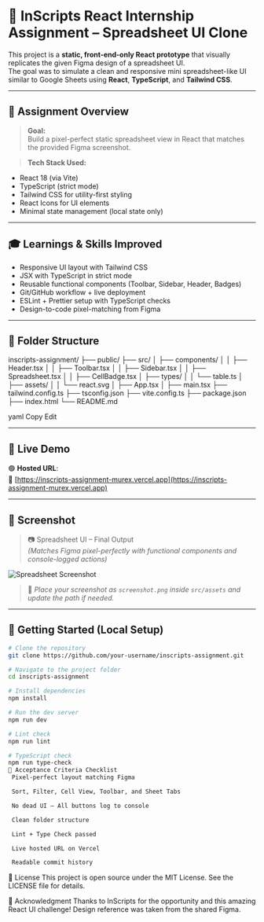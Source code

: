 # 🧾 InScripts React Internship Assignment – Spreadsheet UI Clone

This project is a **static, front-end-only React prototype** that visually replicates the given Figma design of a spreadsheet UI.  
The goal was to simulate a clean and responsive mini spreadsheet-like UI similar to Google Sheets using **React**, **TypeScript**, and **Tailwind CSS**.

---

## 📌 Assignment Overview

> **Goal:**  
Build a pixel-perfect static spreadsheet view in React that matches the provided Figma screenshot.

> **Tech Stack Used:**
- React 18 (via Vite)
- TypeScript (strict mode)
- Tailwind CSS for utility-first styling
- React Icons for UI elements
- Minimal state management (local state only)

---

## 🎓 Learnings & Skills Improved

- Responsive UI layout with Tailwind CSS  
- JSX with TypeScript in strict mode  
- Reusable functional components (Toolbar, Sidebar, Header, Badges)  
- Git/GitHub workflow + live deployment  
- ESLint + Prettier setup with TypeScript checks  
- Design-to-code pixel-matching from Figma  

---

## 📁 Folder Structure

inscripts-assignment/
├── public/
├── src/
│ ├── components/
│ │ ├── Header.tsx
│ │ ├── Toolbar.tsx
│ │ ├── Sidebar.tsx
│ │ ├── Spreadsheet.tsx
│ │ ├── CellBadge.tsx
│ ├── types/
│ │ └── table.ts
│ ├── assets/
│ │ └── react.svg
│ ├── App.tsx
│ ├── main.tsx
├── tailwind.config.ts
├── tsconfig.json
├── vite.config.ts
├── package.json
├── index.html
└── README.md

yaml
Copy
Edit

---

## 🚀 Live Demo

🟢 **Hosted URL**:  
🔗 [https://inscripts-assignment-murex.vercel.app](https://inscripts-assignment-murex.vercel.app)

---

## 📸 Screenshot

> 📷 Spreadsheet UI – Final Output  
> _(Matches Figma pixel-perfectly with functional components and console-logged actions)_

![Spreadsheet Screenshot](./assets/screenshot.png)

> 📌 *Place your screenshot as `screenshot.png` inside `src/assets` and update the path if needed.*

---

## 🧰 Getting Started (Local Setup)

```bash
# Clone the repository
git clone https://github.com/your-username/inscripts-assignment.git

# Navigate to the project folder
cd inscripts-assignment

# Install dependencies
npm install

# Run the dev server
npm run dev

# Lint check
npm run lint

# TypeScript check
npm run type-check
🧪 Acceptance Criteria Checklist
 Pixel-perfect layout matching Figma

 Sort, Filter, Cell View, Toolbar, and Sheet Tabs

 No dead UI – All buttons log to console

 Clean folder structure

 Lint + Type Check passed

 Live hosted URL on Vercel

 Readable commit history
```

📄 License
This project is open source under the MIT License.
See the LICENSE file for details.

🙌 Acknowledgment
Thanks to InScripts for the opportunity and this amazing React UI challenge!
Design reference was taken from the shared Figma.
